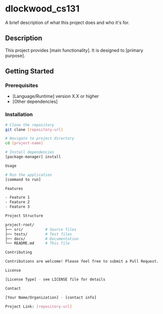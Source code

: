 # dlockwood_cs131

  A brief description of what this project does and who it's for.

  ## Description

  This project provides [main functionality]. It is designed to [primary purpose].

  ## Getting Started

  ### Prerequisites

  - [Language/Runtime] version X.X or higher
  - [Other dependencies]

  ### Installation

  ```bash
  # Clone the repository
  git clone [repository-url]

  # Navigate to project directory
  cd [project-name]

  # Install dependencies
  [package-manager] install

  Usage

  # Run the application
  [command to run]

  Features

  - Feature 1
  - Feature 2
  - Feature 3

  Project Structure

  project-root/
  ├── src/          # Source files
  ├── tests/        # Test files
  ├── docs/         # Documentation
  └── README.md     # This file

  Contributing

  Contributions are welcome! Please feel free to submit a Pull Request.

  License

  [License Type] - see LICENSE file for details

  Contact

  [Your Name/Organization] - [contact info]

  Project Link: [repository-url]
